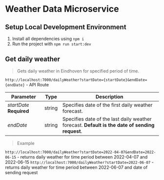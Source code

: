 # Weather Data Microservice
## Setup Local Development Environment
1. Install all dependencies using `npm i`
2. Run the project with `npm run start:dev`

## Get daily weather
>Gets daily weather in Eindhoven for specified period of time.

`http://localhost:7000/dailyWeather?startDate={startDate}&endDate={endDate}` - API Route

| Parameter | Type | Description |
| ------------ | ------------ | ------------ |
| *startDate* **Required** | string | Specifies date of the first daily weather forecast. |
| *endDate* | string | Specifies date of the last daily weather forecast. **Default is the date of sending request**. |


>Example

`http://localhost:7000/dailyWeather?startDate=2022-04-07&endDate=2022-06-15` - returns daily weather for time period between 2022-04-07 and 2022-06-15
`http://localhost:7000/dailyWeather?startDate=2022-06-07` - returns daily weather for time period between 2022-06-07 and date of sending request
